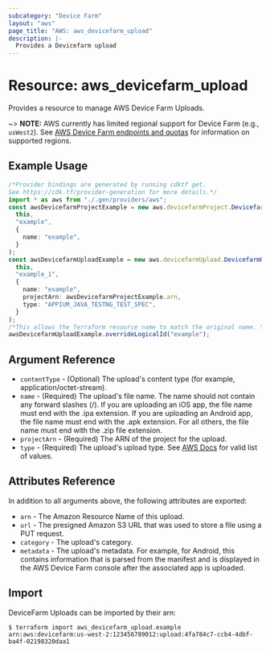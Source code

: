 ```yaml
---
subcategory: "Device Farm"
layout: "aws"
page_title: "AWS: aws_devicefarm_upload"
description: |-
  Provides a Devicefarm upload
---
```


# Resource: aws\_devicefarm\_upload

Provides a resource to manage AWS Device Farm Uploads.

\~> **NOTE:** AWS currently has limited regional support for Device Farm (e.g., `usWest2`). See [AWS Device Farm endpoints and quotas](https://docs.aws.amazon.com/general/latest/gr/devicefarm.html) for information on supported regions.

## Example Usage

```typescript
/*Provider bindings are generated by running cdktf get.
See https://cdk.tf/provider-generation for more details.*/
import * as aws from "./.gen/providers/aws";
const awsDevicefarmProjectExample = new aws.devicefarmProject.DevicefarmProject(
  this,
  "example",
  {
    name: "example",
  }
);
const awsDevicefarmUploadExample = new aws.devicefarmUpload.DevicefarmUpload(
  this,
  "example_1",
  {
    name: "example",
    projectArn: awsDevicefarmProjectExample.arn,
    type: "APPIUM_JAVA_TESTNG_TEST_SPEC",
  }
);
/*This allows the Terraform resource name to match the original name. You can remove the call if you don't need them to match.*/
awsDevicefarmUploadExample.overrideLogicalId("example");

```

## Argument Reference

* `contentType` - (Optional) The upload's content type (for example, application/octet-stream).
* `name` - (Required) The upload's file name. The name should not contain any forward slashes (/). If you are uploading an iOS app, the file name must end with the .ipa extension. If you are uploading an Android app, the file name must end with the .apk extension. For all others, the file name must end with the .zip file extension.
* `projectArn` - (Required) The ARN of the project for the upload.
* `type` - (Required) The upload's upload type. See [AWS Docs](https://docs.aws.amazon.com/devicefarm/latest/APIReference/API_CreateUpload.html#API_CreateUpload_RequestSyntax) for valid list of values.

## Attributes Reference

In addition to all arguments above, the following attributes are exported:

* `arn` - The Amazon Resource Name of this upload.
* `url` - The presigned Amazon S3 URL that was used to store a file using a PUT request.
* `category` - The upload's category.
* `metadata` - The upload's metadata. For example, for Android, this contains information that is parsed from the manifest and is displayed in the AWS Device Farm console after the associated app is uploaded.

## Import

DeviceFarm Uploads can be imported by their arn:

```console
$ terraform import aws_devicefarm_upload.example arn:aws:devicefarm:us-west-2:123456789012:upload:4fa784c7-ccb4-4dbf-ba4f-02198320daa1
```
